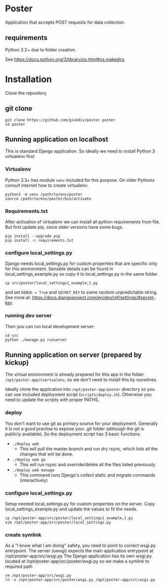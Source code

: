 # Poster
Application that accepts POST requests for data collection.

## requirements

Python 3.2+ due to folder creation.

See https://docs.python.org/3/library/os.html#os.makedirs

# Installation
Clone the repository

## git clone
```
git clone https://github.com/gis4dis/poster poster
cd poster
```

## Running application on localhost

This is standard Django application. So ideally we need to install Python 3 virtualenv first

### Virtualenv
Python 3.3+ has module `venv` included for this purpose. On older Pythons consult internet how to create virtualenv.
```
python3 -m venv /path/to/env/poster
source /path/to/env/poster/bin/activate
```

### Requirements.txt
After activation of virtualenv we can install all python requirements from file.
But first update pip, since older versions have some bugs.
```
pip install --upgrade pip
pip install -r requirements.txt
```

### configure local_settings.py
Django needs local_settings.py for custom properties that are specific only for this environment.
Sensible details can be found in local_settings_example.py so copy it to local_settings.py in the same folder.

```
cp src/poster/local_settings{_example,}.py
```
and set `DEBUG = True` and `SECRET_KEY` to some random unpredictable string.
See more at: https://docs.djangoproject.com/en/dev/ref/settings/#secret-key

### running dev server
Then you can run local development server:
```
cd src
python ./manage.py runserver
```

## Running application on server (prepared by kickup)

The virtual environment is already prepared for this app in the folder 
`/opt/poster-app/viertualenv`, so we don't need to install this by ourselves.

Ideally clone the application into `/opt/poster-app/poster` directory so you can use 
included deployment script (`scripts/deploy.sh`). Otherwise you need to update the scripts with proper PATHS.

### deploy
You don't want to use git as primary source for your deployment. Generally it is not a good practise 
to expose your .git folder (although the git is publicly available). So the deployment script has 3 basic functions.

* `./deploy web`
  * This will pull the master branch and run dry rsync, which lists all the changes that will be done.
* `./deploy web go`
  * This will run rsync and override/delete all the files listed previously
* `./deploy web manage`
  * This command runs Django's collect static and migrate commands (interactively)
  
### configure local_settings.py
Setup needed local_settings.py for custom properties on the server.
Copy local_settings_example.py and update the values to fit the needs.

```
cp /opt/poster-app/src/poster/local_settings{_example,}.py
vim /opt/poster-app/src/poster/local_settings.py
```

### create symlink
As a "I know what I am doing" safety, you need to point to correct wsgi.py entrypoint.
The server (uwsgi) expects the main application entrypoint at /opt/poster-app/src/wsgi.py
The Django application has its own wsgi.py located at /opt/poster-app/src/poster/wsgi.py
so we make a symlink to required path
```
rm /opt/poster-app/src/wsgi.py
ln -s /opt/poster-app/src/poster/wsgi.py /opt/poster-app/src/wsgi.py
```

